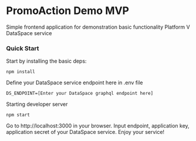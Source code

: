 
# PromoAction Demo MVP

Simple frontend application for demonstration basic functionality Platform V DataSpace service

### Quick Start
Start by installing the basic deps:

    npm install

Define your DataSpace service endpoint here in .env file

    DS_ENDPOINT=[Enter your DataSpace graphql endpoint here]

Starting developer server

    npm start

Go to http://localhost:3000 in your browser.
Input endpoint, application key, application secret of your DataSpace service.
Enjoy your service!